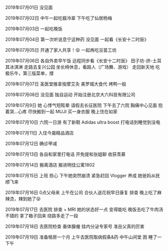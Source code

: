 2019年07月01日
没见面

2019年07月02日
中午一起吃翡冷翠
下午吃了仙居杨梅

2019年07月03日
一起吃晚饭

2019年07月04日
第一次听说息宁这种药
没见面
一起看《长安十二时辰》

2019年07月05日
开通了家人共享！😝
一起再吃豆苗工坊

2019年07月06日
各自外卖早午饭
远程同步看《长安十二时辰》
田子坊-挤-土耳其冰淇淋
走路去复兴公园
坐长椅休息，看路人（广场舞、游戏）
走回新天地 吃极乐牛，第三版菜单，撑

2019年07月07日
圣医堂推拿按摩艾灸
美罗城大食代
烤鸭一般

2019年07月08日
没见面 独自运动
开始注册北京大六科技有限公司

2019年07月9日
她 心悸气短眩晕
请假去长征医院
下午去了六院
胸痛中心见面
抱着哭…心疼
尽快搬到一起
MUJI 买一身衣服
晚上住在如家

2019年07月10日
六院一日游
有了新鞋  Adidas ultra boost
打电话到睡觉到没电

2019年07月11日
入住今晨精品酒店

2019年07月12日
确诊甲减

2019年07月13日
各自和家里打电话
开免提和张姐聊
收获羡慕

2019年07月14日
搬离酒店
搬进明佳公寓1802

2019年07月15日
上班 担心
下午她突然崩溃
紧急赶回
Vlogger 养成
她爸妈从抚顺飞来

2019年07月16日
0点父母来
上午在公司
合伙人送花祝早日康复
排查
晚上吃了麻辣烫，辣到她了😝

2019年07月17日
去医院 排查 + MRI
她的状态好一点
变得能吃
晚饭去吃了牛肉汤 不错的
拿了箱子回来 绕路多走了一段


2019年07月18日
去医院检查
垂体腺瘤
挂内分泌专家号
准岳父真的厉害

2019年07月19日
准备租房一个月
上午去医院取病假条&药
中午山间堂
困 睡了一下午
